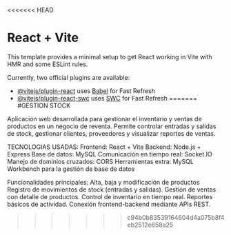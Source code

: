 <<<<<<< HEAD
# React + Vite

This template provides a minimal setup to get React working in Vite with HMR and some ESLint rules.

Currently, two official plugins are available:

- [@vitejs/plugin-react](https://github.com/vitejs/vite-plugin-react/blob/main/packages/plugin-react/README.md) uses [Babel](https://babeljs.io/) for Fast Refresh
- [@vitejs/plugin-react-swc](https://github.com/vitejs/vite-plugin-react-swc) uses [SWC](https://swc.rs/) for Fast Refresh
=======
#GESTION STOCK

Aplicación web desarrollada para gestionar el inventario y ventas de productos en un negocio de reventa. Permite controlar entradas y salidas de stock, gestionar clientes, proveedores y visualizar reportes de ventas.

TECNOLOGIAS USADAS: Frontend: React + Vite Backend: Node.js + Express Base de datos: MySQL Comunicación en tiempo real: Socket.IO Manejo de dominios cruzados: CORS Herramientas extra: MySQL Workbench para la gestión de base de datos

Funcionalidades principales: Alta, baja y modificación de productos Registro de movimientos de stock (entradas y salidas). Gestión de ventas con detalle de productos. Control de inventario en tiempo real. Reportes básicos de actividad. Conexión frontend-backend mediante APIs REST.
>>>>>>> c94b0b83539164604d4a075b8f4eb2512e658a25
